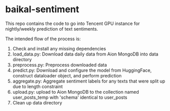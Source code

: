 # baikal-sentiment

This repo contains the code to go into Tencent GPU instance for nightly/weekly prediction of text sentiments.

The intended flow of the process is:
1. Check and install any missing dependencies
2. load_data.py: Download data daily data from Aion MongoDB into data directory
3. preprocess.py: Preprocess downloaded data 
4. predict.py: Download and configure the model from HuggingFace, construct dataloader object, and perform prediction
5. aggregate.py: Aggregate sentiment labels for any texts that were split up due to length constraint
6. upload.py: upload to Aion MongoDB to the collection named user_posts_temp with 'schema' identical to user_posts
7. Clean up data directory